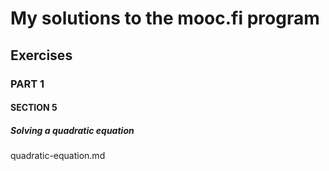 # My solutions to the mooc.fi program 

## Exercises
### PART 1
#### SECTION 5
##### Solving a quadratic equation
quadratic-equation.md